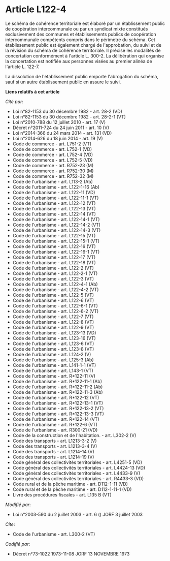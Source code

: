 # Article L122-4

Le schéma de cohérence territoriale est élaboré par un établissement public de coopération intercommunale ou par un syndicat
mixte constitués exclusivement des communes et établissements publics de coopération intercommunale compétents compris dans
le périmètre du schéma. Cet établissement public est également chargé de l'approbation, du suivi et de la révision du schéma
de cohérence territoriale. Il précise les modalités de concertation conformément à l'article L. 300-2. La délibération qui
organise la concertation est notifiée aux personnes visées au premier alinéa de l'article L. 122-7. 

La dissolution de l'établissement public emporte l'abrogation du schéma, sauf si un autre établissement public en assure le
suivi.

**Liens relatifs à cet article**

_Cité par_:

  - Loi n°82-1153 du 30 décembre 1982 - art. 28-2 (VD)
  - Loi n°82-1153 du 30 décembre 1982 - art. 28-2-1 (VT)
  - Loi n°2010-788 du 12 juillet 2010 - art. 17 (V)
  - Décret n°2011-724 du 24 juin 2011 - art. 10 (V)
  - Loi n°2014-366 du 24 mars 2014 - art. 131 (VD)
  - Loi n°2014-626 du 18 juin 2014 - art. 19 (V)
  - Code de commerce - art. L751-2 (VT)
  - Code de commerce - art. L752-1 (VD)
  - Code de commerce - art. L752-4 (VD)
  - Code de commerce - art. L752-5 (VD)
  - Code de commerce - art. R752-23 (M)
  - Code de commerce - art. R752-30 (M)
  - Code de commerce - art. R752-32 (M)
  - Code de l'urbanisme - art. L113-2 (Ab)
  - Code de l'urbanisme - art. L122-1-16 (Ab)
  - Code de l'urbanisme - art. L122-11 (VD)
  - Code de l'urbanisme - art. L122-11-1 (VT)
  - Code de l'urbanisme - art. L122-12 (VT)
  - Code de l'urbanisme - art. L122-13 (VT)
  - Code de l'urbanisme - art. L122-14 (VT)
  - Code de l'urbanisme - art. L122-14-1 (VT)
  - Code de l'urbanisme - art. L122-14-2 (VT)
  - Code de l'urbanisme - art. L122-14-3 (VT)
  - Code de l'urbanisme - art. L122-15 (VT)
  - Code de l'urbanisme - art. L122-15-1 (VT)
  - Code de l'urbanisme - art. L122-16 (VT)
  - Code de l'urbanisme - art. L122-16-1 (VT)
  - Code de l'urbanisme - art. L122-17 (VT)
  - Code de l'urbanisme - art. L122-18 (VT)
  - Code de l'urbanisme - art. L122-2 (VT)
  - Code de l'urbanisme - art. L122-2-1 (VT)
  - Code de l'urbanisme - art. L122-3 (VT)
  - Code de l'urbanisme - art. L122-4-1 (Ab)
  - Code de l'urbanisme - art. L122-4-2 (VT)
  - Code de l'urbanisme - art. L122-5 (VT)
  - Code de l'urbanisme - art. L122-6 (VT)
  - Code de l'urbanisme - art. L122-6-1 (VT)
  - Code de l'urbanisme - art. L122-6-2 (VT)
  - Code de l'urbanisme - art. L122-7 (VT)
  - Code de l'urbanisme - art. L122-8 (VT)
  - Code de l'urbanisme - art. L122-9 (VT)
  - Code de l'urbanisme - art. L123-13 (VD)
  - Code de l'urbanisme - art. L123-16 (VT)
  - Code de l'urbanisme - art. L123-6 (VT)
  - Code de l'urbanisme - art. L123-8 (VT)
  - Code de l'urbanisme - art. L124-2 (V)
  - Code de l'urbanisme - art. L125-3 (Ab)
  - Code de l'urbanisme - art. L141-1-1 (VT)
  - Code de l'urbanisme - art. L143-1 (VT)
  - Code de l'urbanisme - art. R*122-11 (V)
  - Code de l'urbanisme - art. R*122-11-1 (Ab)
  - Code de l'urbanisme - art. R*122-11-2 (Ab)
  - Code de l'urbanisme - art. R*122-11-3 (Ab)
  - Code de l'urbanisme - art. R*122-12 (VT)
  - Code de l'urbanisme - art. R*122-13-1 (VT)
  - Code de l'urbanisme - art. R*122-13-2 (VT)
  - Code de l'urbanisme - art. R*122-13-3 (VT)
  - Code de l'urbanisme - art. R*122-14 (VT)
  - Code de l'urbanisme - art. R*122-6 (VT)
  - Code de l'urbanisme - art. R300-21 (VD)
  - Code de la construction et de l'habitation. - art. L302-2 (V)
  - Code des transports - art. L1213-3-2 (V)
  - Code des transports - art. L1213-3-4 (V)
  - Code des transports - art. L1214-14 (V)
  - Code des transports - art. L1214-19 (V)
  - Code général des collectivités territoriales - art. L4251-5 (VD)
  - Code général des collectivités territoriales - art. L4424-13 (VD)
  - Code général des collectivités territoriales - art. L4433-9 (V)
  - Code général des collectivités territoriales - art. R4433-3 (VD)
  - Code rural et de la pêche maritime - art. D112-1-11 (VD)
  - Code rural et de la pêche maritime - art. D112-1-11-1 (VD)
  - Livre des procédures fiscales - art. L135 B (VT)

_Modifié par_:

  - Loi n°2003-590 du 2 juillet 2003 - art. 6 () JORF 3 juillet 2003

_Cite_:

  - Code de l'urbanisme - art. L300-2 (VT)

_Codifié par_:

  - Décret n°73-1022 1973-11-08 JORF 13 NOVEMBRE 1973
